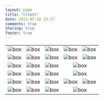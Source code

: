 ```yaml
---
layout: page
title: "client"
date: 2013-07-18 13:17
comments: true
sharing: true
footer: true
---
```


<table class="client-logo">
    <tbody>
	<tr>
		<td><center><img src="{{ root_url }}/images/logoKlien/ajn.jpg" alt="box"></center></td>
		<td><center><img src="{{ root_url }}/images/logoKlien/anabatic.jpg" alt="box"></center></td>
		<td><center><img src="{{ root_url }}/images/logoKlien/bajau.jpeg" alt="box"></center></td>
		<td><center><img src="{{ root_url }}/images/logoKlien/bankmega.jpg" alt="box"></center></td>
		<td><center><img src="{{ root_url }}/images/logoKlien/bappenas.png" alt="box"></center></td>
	</tr>
	<tr>
		<td><center><img src="{{ root_url }}/images/logoKlien/interaneka.jpg" alt="box"></center></td>
		<td><center><img src="{{ root_url }}/images/logoKlien/alita.jpg" alt="box"></center></td>
		<td><center><img src="{{ root_url }}/images/logoKlien/beacukai.jpg" alt="box"></center></td>
		<td><center><img src="{{ root_url }}/images/logoKlien/gratika.jpg" alt="box"></center></td>
		<td><center><img src="{{ root_url }}/images/logoKlien/detik.jpeg" alt="box"></center></td>
	</tr>
	<tr>
		<td><center><img src="{{ root_url }}/images/logoKlien/pertaminaEp.jpg" alt="box"></center></td>
		<td><center><img src="{{ root_url }}/images/logoKlien/lsn.jpg" alt="box"></center></td>
		<td><center><img src="{{ root_url }}/images/logoKlien/jasindo.jpg" alt="box"></center></td>
		<td colspan="2"><center><img src="{{ root_url }}/images/logoKlien/wahana.jpg" alt="box"></center></td>
	</tr>
	<tr>
		<td><center><img src="{{ root_url }}/images/logoKlien/sigma.jpg" alt="box"></center></td>
		<td><center><img src="{{ root_url }}/images/logoKlien/visitek.jpg" alt="box"></center></td>
		<td><center><img src="{{ root_url }}/images/logoKlien/wika.jpeg" alt="box"></center></td>
		<td colspan="2"><center><img src="{{ root_url }}/images/logoKlien/pura.jpg" alt="box"></center></td>
	</tr>
	<tr>
		<td><center><img src="{{ root_url }}/images/logoKlien/icon.jpeg" alt="box"></center></td>
		<td><center><img src="{{ root_url }}/images/logoKlien/termos.jpeg" alt="box"></center></td>
		<td><center><img src="{{ root_url }}/images/logoKlien/sumsar.jpeg" alt="box"></center></td>
		<td><center><img src="{{ root_url }}/images/logoKlien/itcFinance.jpg" alt="box"></center></td>
		<td><center><img src="{{ root_url }}/images/logoKlien/netwave.jpeg" alt="box"></center></td>
	</tr>
	<tr>
		<td><center><img src="{{ root_url }}/images/logoKlien/teleanjar.jpeg" alt="box"></center></td>
		<td><center><img src="{{ root_url }}/images/logoKlien/euronet.jpeg" alt="box"></center></td>
		<td><center><img src="{{ root_url }}/images/logoKlien/rspj.jpg" alt="box"></center></td>
		<td colspan="2"><center><img src="{{ root_url }}/images/logoKlien/intisoft.jpeg" alt="box"></center></td>
	</tr>
	</tbody>
</table>
